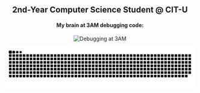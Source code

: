 <h2 align="center"><b>2nd-Year Computer Science Student @ CIT-U</b></h2>

<h4 align="center"><b>My brain at 3AM debugging code:</b></h4>

<p align="center">
  <img src="https://github.com/user-attachments/assets/546bbc53-2aea-4482-9503-3a9be07b3937" alt="Debugging at 3AM" width="420">
</p>

<picture>
  <source media="(prefers-color-scheme: dark)" srcset="https://raw.githubusercontent.com/aaronjacalan/aaronjacalan/output/github-snake-dark.svg" />
  <source media="(prefers-color-scheme: light)" srcset="https://raw.githubusercontent.com/aaronjacalan/aaronjacalan/output/github-snake.svg" />
  <img alt="GitHub activity graph" src="https://raw.githubusercontent.com/aaronjacalan/aaronjacalan/output/github-snake.svg" />
</picture>
